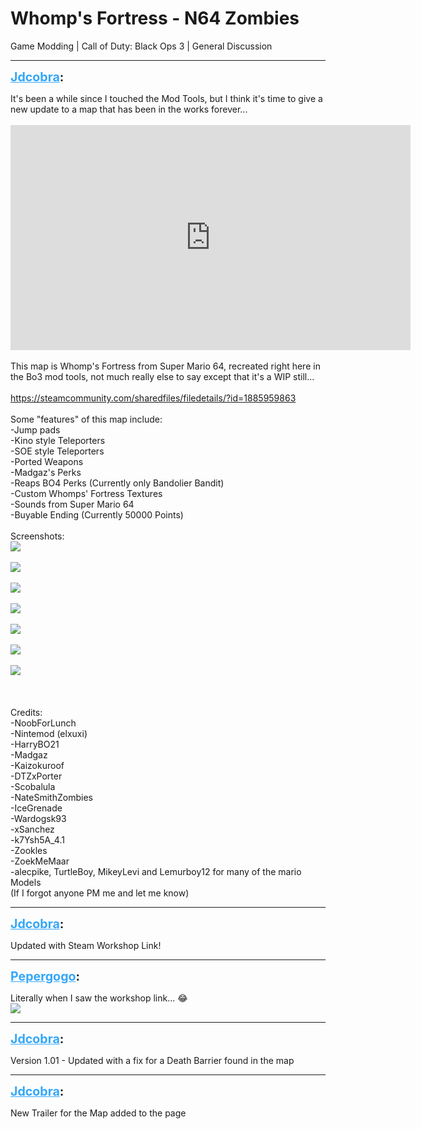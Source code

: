 # Whomp's Fortress - N64 Zombies
Game Modding | Call of Duty: Black Ops 3 | General Discussion

---
<strong style="font-size: 1.4em;"><span style="text-decoration: underline;text-decoration-color: #34a7f9;"><span style="color:#34a7f9;">Jdcobra</span></span>:</strong>

<p>It&#39;s been a while since I touched the Mod Tools, but I think it&#39;s time to give a new update to a map that has been in the works forever...<br /><br /><iframe type="text/html" width="640" height="360" src="https://www.youtube.com/embed/ov1s_js-pD8" frameborder="0"></iframe><br /><br />This map is Whomp&#39;s Fortress from Super Mario 64, recreated right here in the Bo3 mod tools, not much really else to say except that it&#39;s a WIP still...<br /><br /><a href="https://steamcommunity.com/sharedfiles/filedetails/?id=1885959863">https://steamcommunity.com/sharedfiles/filedetails/?id=1885959863</a><br /><br />Some &quot;features&quot; of this map include:<br />-Jump pads<br />-Kino style Teleporters<br />-SOE style Teleporters<br />-Ported Weapons<br />-Madgaz&#39;s Perks<br />-Reaps BO4 Perks (Currently only Bandolier Bandit)<br />-Custom Whomps&#39; Fortress Textures<br />-Sounds from Super Mario 64<br />-Buyable Ending (Currently 50000 Points)<br /><br />Screenshots:<br />
<img style="max-width: 500px;" src="{{ '/wiki/threads/assets/a.261.jpg' | relative_url }}"><br /><br /><img style="max-width: 500px;" src="{{ '/wiki/threads/assets/a.279.jpg' | relative_url }}"><br /><br /><img style="max-width: 500px;" src="{{ '/wiki/threads/assets/a.263.jpg' | relative_url }}"><br /><br /><img style="max-width: 500px;" src="{{ '/wiki/threads/assets/a.280.jpg' | relative_url }}"><br /><br /><img style="max-width: 500px;" src="{{ '/wiki/threads/assets/a.265.jpg' | relative_url }}"><br /><br /><img style="max-width: 500px;" src="{{ '/wiki/threads/assets/a.266.jpg' | relative_url }}"><br /><br /><img style="max-width: 500px;" src="{{ '/wiki/threads/assets/a.267.jpg' | relative_url }}"><br /><br />
<br /><br />Credits:<br />-NoobForLunch<br />-Nintemod (elxuxi)<br />-HarryBO21<br />-Madgaz<br />-Kaizokuroof<br />-DTZxPorter<br />-Scobalula<br />-NateSmithZombies<br />-IceGrenade<br />-Wardogsk93<br />-xSanchez<br />-k7Ysh5A_4.1<br />-Zookles<br />-ZoekMeMaar<br />-alecpike, TurtleBoy, MikeyLevi and Lemurboy12 for many of the mario Models<br />(If I forgot anyone PM me and let me know)</p>

---
<strong style="font-size: 1.4em;"><span style="text-decoration: underline;text-decoration-color: #34a7f9;"><span style="color:#34a7f9;">Jdcobra</span></span>:</strong>

<p>Updated with Steam Workshop Link!</p>

---
<strong style="font-size: 1.4em;"><span style="text-decoration: underline;text-decoration-color: #34a7f9;"><span style="color:#34a7f9;">Pepergogo</span></span>:</strong>

<p>Literally when I saw the workshop link...  &#128514; <br /><img style="max-width: 500px;" src="{{ '/wiki/threads/assets/a.281.png' | relative_url }}"></p>

---
<strong style="font-size: 1.4em;"><span style="text-decoration: underline;text-decoration-color: #34a7f9;"><span style="color:#34a7f9;">Jdcobra</span></span>:</strong>

<p>Version 1.01 - Updated with a fix for a Death Barrier found in the map</p>

---
<strong style="font-size: 1.4em;"><span style="text-decoration: underline;text-decoration-color: #34a7f9;"><span style="color:#34a7f9;">Jdcobra</span></span>:</strong>

<p>New Trailer for the Map added to the page</p>
